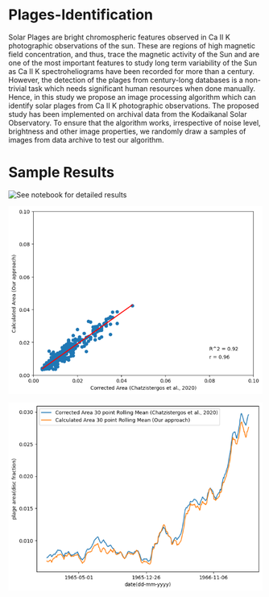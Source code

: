 # Plages-Identification

Solar Plages are bright chromospheric features observed in Ca II K photographic observations of the sun. These are regions of high magnetic field concentration, and thus, trace the magnetic activity of the Sun and are one of the most important features to study long term variability of the Sun as Ca II K spectroheliograms have been recorded for more than a century. However, the detection of the plages from century-long databases is a non-trivial task which needs significant human resources when done manually. Hence, in this study we propose an image processing algorithm which can identify solar plages from Ca II K photographic observations. The proposed study has been implemented on archival data from the Kodaikanal Solar Observatory. To ensure that the algorithm works, irrespective of noise level, brightness and other image properties, we randomly draw a samples of images from data archive to test our algorithm.

# Sample Results


![See notebook for detailed results](./demo.ipynb)


![](./scatter_20.png)


![](./time_series_20.png)